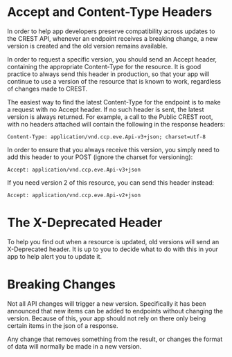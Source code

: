 # Accept and Content-Type Headers

In order to help app developers preserve compatibility across updates to the CREST API, whenever an endpoint receives a breaking change, a new version is created and the old version remains available.

In order to request a specific version, you should send an Accept header, containing the appropriate Content-Type for the resource. It is good practice to always send this header in production, so that your app will continue to use a version of the resource that is known to work, regardless of changes made to CREST.

The easiest way to find the latest Content-Type for the endpoint is to make a request with no Accept header. If no such header is sent, the latest version is always returned. For example, a call to the Public CREST root, with no headers attached will contain the following in the response headers:

    Content-Type: application/vnd.ccp.eve.Api-v3+json; charset=utf-8

In order to ensure that you always receive this version, you simply need to add this header to your POST (ignore the charset for versioning):

    Accept: application/vnd.ccp.eve.Api-v3+json

If you need version 2 of this resource, you can send this header instead:

    Accept: application/vnd.ccp.eve.Api-v2+json

# The X-Deprecated Header

To help you find out when a resource is updated, old versions will send an X-Deprecated header. It is up to you to decide what to do with this in your app to help alert you to update it.

# Breaking Changes

Not all API changes will trigger a new version. Specifically it has been announced that new items can be added to endpoints without changing the version. Because of this, your app should not rely on there only being certain items in the json of a response.

Any change that removes something from the result, or changes the format of data will normally be made in a new version.